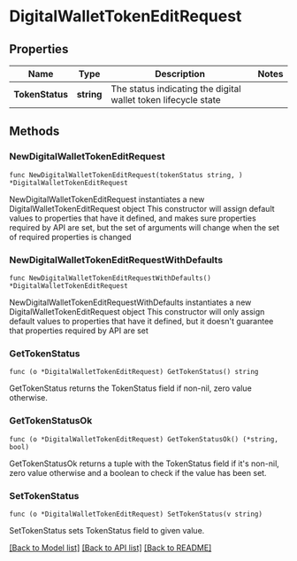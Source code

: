 # DigitalWalletTokenEditRequest

## Properties

Name | Type | Description | Notes
------------ | ------------- | ------------- | -------------
**TokenStatus** | **string** | The status indicating the digital wallet token lifecycle state | 

## Methods

### NewDigitalWalletTokenEditRequest

`func NewDigitalWalletTokenEditRequest(tokenStatus string, ) *DigitalWalletTokenEditRequest`

NewDigitalWalletTokenEditRequest instantiates a new DigitalWalletTokenEditRequest object
This constructor will assign default values to properties that have it defined,
and makes sure properties required by API are set, but the set of arguments
will change when the set of required properties is changed

### NewDigitalWalletTokenEditRequestWithDefaults

`func NewDigitalWalletTokenEditRequestWithDefaults() *DigitalWalletTokenEditRequest`

NewDigitalWalletTokenEditRequestWithDefaults instantiates a new DigitalWalletTokenEditRequest object
This constructor will only assign default values to properties that have it defined,
but it doesn't guarantee that properties required by API are set

### GetTokenStatus

`func (o *DigitalWalletTokenEditRequest) GetTokenStatus() string`

GetTokenStatus returns the TokenStatus field if non-nil, zero value otherwise.

### GetTokenStatusOk

`func (o *DigitalWalletTokenEditRequest) GetTokenStatusOk() (*string, bool)`

GetTokenStatusOk returns a tuple with the TokenStatus field if it's non-nil, zero value otherwise
and a boolean to check if the value has been set.

### SetTokenStatus

`func (o *DigitalWalletTokenEditRequest) SetTokenStatus(v string)`

SetTokenStatus sets TokenStatus field to given value.



[[Back to Model list]](../README.md#documentation-for-models) [[Back to API list]](../README.md#documentation-for-api-endpoints) [[Back to README]](../README.md)


